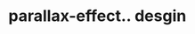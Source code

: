 # parallax-effect.. desgin                                                                                                                                                                                                                                                                                                                                                                                                                                                                                                                                                            
